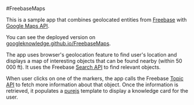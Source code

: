#FreebaseMaps

This is a sample app that combines geolocated entities from
[Freebase](http://freebase.com) with
[Google Maps API](https://developers.google.com/maps/).

You can see the deployed version on
[googleknowledge.github.io/FreebaseMaps](googleknowledge.github.io/FreebaseMaps).

The app uses browser's geolocation feature to find user's location and displays
a map of interesting objects that can be found nearby (within 50 000 ft).
It uses the Freebase
[Search API](https://developers.google.com/freebase/v1/search-overview) to
find relevant objects.

When user clicks on one of the markers, the app calls the Freebase
[Topic API](https://developers.google.com/freebase/v1/topic-overview)
to fetch more information about that object.
Once the information is retrieved, it populates a
[purejs](http://beebole.com/pure/) template to display a knowledge card
for the user.